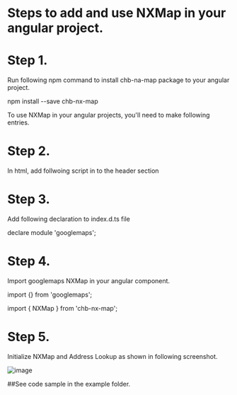 # Steps to add and use NXMap in your angular project.

# Step 1.
Run following npm command to install chb-na-map package to your angular project.

npm install --save chb-nx-map


To use NXMap in your angular projects, you'll need to make following entries.

# Step 2.

In html, add follwoing script in to the header section

<script src="https://maps.googleapis.com/maps/api/js?key=[YOUR_GOOGLE_API_KEY]&libraries=places&channel=GMPSB_addressselection_v1_cABC"></script>

# Step 3.

Add following declaration to index.d.ts file

declare module 'googlemaps';

# Step 4.
Import googlemaps NXMap in your angular component.

import {} from 'googlemaps';

import { NXMap } from 'chb-nx-map';

# Step 5.
Initialize NXMap and Address Lookup as shown in following screenshot.

![image](https://user-images.githubusercontent.com/112627631/188441120-5d2ffbc6-4453-474a-ab0f-399c71a08c2c.png)

##See code sample in the example folder.

